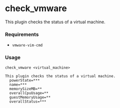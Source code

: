 check_vmware
============

This plugin checks the status of a virtual machine.

### Requirements

* `vmware-vim-cmd`
    
### Usage

    check_vmware <virtual_machine>
    
    This plugin checks the status of a virtual machine.
      powerState=*** 
      name=*** 
      memorySizeMB=** 
      overallCpuUsage=** 
      guestMemoryUsage=** 
      overallStatus=*** 
